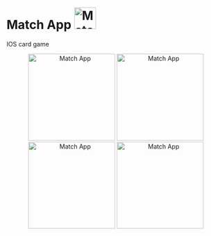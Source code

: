# Match App <img src="https://i.imgur.com/G2hiR5m.png" title= "Match App" width= "50"/>

IOS card game 

<p align= "center">   
<img src="https://media.giphy.com/media/YlGMtrJ3D1D2BBf3Zm/giphy.gif" title= "Match App" height= "200"/>
<img src="https://i.imgur.com/kj4MYRv.png" title= "Match App" height= "200"/>
<img src="https://i.imgur.com/YgH61Ww.png" title= "Match App" height= "200"/>
<img src="https://i.imgur.com/kj4MYRv.png" title= "Match App" height= "200"/>
</p>

